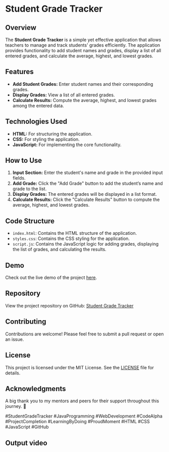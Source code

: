 # Student Grade Tracker

## Overview
The **Student Grade Tracker** is a simple yet effective application that allows teachers to manage and track students' grades efficiently. The application provides functionality to add student names and grades, display a list of all entered grades, and calculate the average, highest, and lowest grades.

## Features
- **Add Student Grades:** Enter student names and their corresponding grades.
- **Display Grades:** View a list of all entered grades.
- **Calculate Results:** Compute the average, highest, and lowest grades among the entered data.

## Technologies Used
- **HTML:** For structuring the application.
- **CSS:** For styling the application.
- **JavaScript:** For implementing the core functionality.

## How to Use
1. **Input Section:** Enter the student's name and grade in the provided input fields.
2. **Add Grade:** Click the "Add Grade" button to add the student’s name and grade to the list.
3. **Display Grades:** The entered grades will be displayed in a list format.
4. **Calculate Results:** Click the "Calculate Results" button to compute the average, highest, and lowest grades.

## Code Structure
- `index.html`: Contains the HTML structure of the application.
- `styles.css`: Contains the CSS styling for the application.
- `script.js`: Contains the JavaScript logic for adding grades, displaying the list of grades, and calculating the results.

## Demo
Check out the live demo of the project [here](https://codealpha-students-grade-tracker.netlify.app/).

## Repository
View the project repository on GitHub: [Student Grade Tracker](https://github.com/harisaigithub/CodeAlpha-Task-1-Student_Grade_Tracker)

## Contributing
Contributions are welcome! Please feel free to submit a pull request or open an issue.

## License
This project is licensed under the MIT License. See the [LICENSE](LICENSE) file for details.

## Acknowledgments
A big thank you to my mentors and peers for their support throughout this journey. 🚀

#StudentGradeTracker #JavaProgramming #WebDevelopment #CodeAlpha #ProjectCompletion #LearningByDoing #ProudMoment #HTML #CSS #JavaScript #GitHub

## Output video
